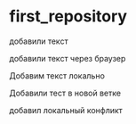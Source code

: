 ﻿# first_repository

добавили текст

добавили текст через браузер

Добавим текст локально

Добавили тест в новой ветке

добавил локальный конфликт